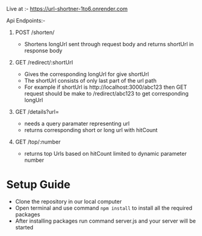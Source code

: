 Live at :- https://url-shortner-1to6.onrender.com

Api Endpoints:-

1. POST /shorten/
   - Shortens longUrl sent through request body and returns shortUrl in response body

2. GET /redirect/:shortUrl
   - Gives the corresponding longUrl for give shortUrl
   - The shortUrl consists of only last part of the url path
   - For example if shortUrl is http://localhost:3000/abc123 then GET request should be make to /redirect/abc123 to get corresponding longUrl

3. GET /details?url=<url>
   - needs a query paramater representing url
   - returns corresponding short or long url with hitCount

4. GET /top/:number
   - returns top Urls based on hitCount limited to dynamic parameter number


# Setup Guide

- Clone the repository in our local computer
- Open terminal and use command `npm install` to install all the required packages
- After installing packages run command server.js and your server will be started

